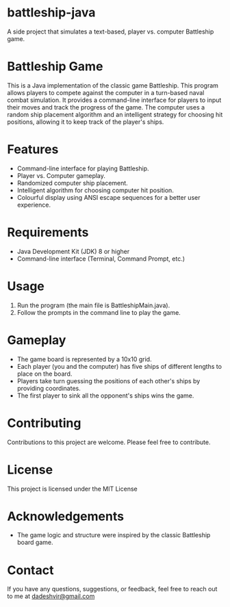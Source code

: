 # battleship-java
A side project that simulates a text-based, player vs. computer Battleship game.

# Battleship Game
This is a Java implementation of the classic game Battleship. This program allows players to compete against the computer in a turn-based naval combat simulation. It provides a command-line interface for players to input their moves and track the progress of the game. The computer uses a random ship placement algorithm and an intelligent strategy for choosing hit positions, allowing it to keep track of the player's ships.

# Features
- Command-line interface for playing Battleship.
- Player vs. Computer gameplay.
- Randomized computer ship placement.
- Intelligent algorithm for choosing computer hit position.
- Colourful display using ANSI escape sequences for a better user experience.

# Requirements
- Java Development Kit (JDK) 8 or higher
- Command-line interface (Terminal, Command Prompt, etc.)

# Usage
1. Run the program (the main file is BattleshipMain.java).
3. Follow the prompts in the command line to play the game.

# Gameplay
- The game board is represented by a 10x10 grid.
- Each player (you and the computer) has five ships of different lengths to place on the board.
- Players take turn guessing the positions of each other's ships by providing coordinates.
- The first player to sink all the opponent's ships wins the game.

# Contributing
Contributions to this project are welcome. Please feel free to contribute.

# License
This project is licensed under the MIT License

# Acknowledgements
- The game logic and structure were inspired by the classic Battleship board game.

# Contact
If you have any questions, suggestions, or feedback, feel free to reach out to me at dadeshvir@gmail.com
